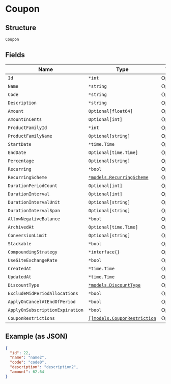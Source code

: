 
# Coupon

## Structure

`Coupon`

## Fields

| Name | Type | Tags | Description |
|  --- | --- | --- | --- |
| `Id` | `*int` | Optional | - |
| `Name` | `*string` | Optional | - |
| `Code` | `*string` | Optional | - |
| `Description` | `*string` | Optional | - |
| `Amount` | `Optional[float64]` | Optional | - |
| `AmountInCents` | `Optional[int]` | Optional | - |
| `ProductFamilyId` | `*int` | Optional | - |
| `ProductFamilyName` | `Optional[string]` | Optional | - |
| `StartDate` | `*time.Time` | Optional | - |
| `EndDate` | `Optional[time.Time]` | Optional | - |
| `Percentage` | `Optional[string]` | Optional | - |
| `Recurring` | `*bool` | Optional | - |
| `RecurringScheme` | [`*models.RecurringScheme`](../../doc/models/recurring-scheme.md) | Optional | - |
| `DurationPeriodCount` | `Optional[int]` | Optional | - |
| `DurationInterval` | `Optional[int]` | Optional | - |
| `DurationIntervalUnit` | `Optional[string]` | Optional | - |
| `DurationIntervalSpan` | `Optional[string]` | Optional | - |
| `AllowNegativeBalance` | `*bool` | Optional | - |
| `ArchivedAt` | `Optional[time.Time]` | Optional | - |
| `ConversionLimit` | `Optional[string]` | Optional | - |
| `Stackable` | `*bool` | Optional | - |
| `CompoundingStrategy` | `*interface{}` | Optional | - |
| `UseSiteExchangeRate` | `*bool` | Optional | - |
| `CreatedAt` | `*time.Time` | Optional | - |
| `UpdatedAt` | `*time.Time` | Optional | - |
| `DiscountType` | [`*models.DiscountType`](../../doc/models/discount-type.md) | Optional | - |
| `ExcludeMidPeriodAllocations` | `*bool` | Optional | - |
| `ApplyOnCancelAtEndOfPeriod` | `*bool` | Optional | - |
| `ApplyOnSubscriptionExpiration` | `*bool` | Optional | - |
| `CouponRestrictions` | [`[]models.CouponRestriction`](../../doc/models/coupon-restriction.md) | Optional | - |

## Example (as JSON)

```json
{
  "id": 22,
  "name": "name2",
  "code": "code0",
  "description": "description2",
  "amount": 62.64
}
```

